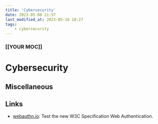 ```yaml
---
title: 'Cybersecurity'
date: 2023-05-08 21:57
last_modified_at: 2023-05-16 18:27
tags:
    - cybersecurity
---
```


### [[YOUR MOC]]

# Cybersecurity

## Miscellaneous

## Links

-   [webauthn.io](https://webauthn.io/): Test the new W3C Specification Web Authentication.
